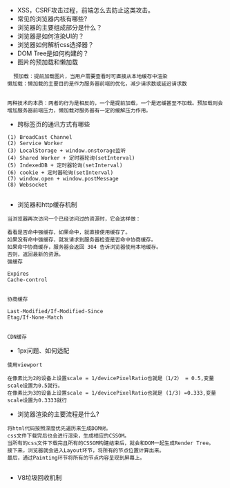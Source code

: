 - XSS，CSRF攻击过程，前端怎么去防止这类攻击。
- 常见的浏览器内核有哪些?
- 浏览器的主要组成部分是什么？
- 浏览器是如何渲染UI的？
- 浏览器如何解析css选择器？
- DOM Tree是如何构建的？
- 图片的预加载和懒加载
```
  预加载：提前加载图片，当用户需要查看时可直接从本地缓存中渲染
懒加载：懒加载的主要目的是作为服务器前端的优化，减少请求数或延迟请求数


两种技术的本质：两者的行为是相反的，一个是提前加载，一个是迟缓甚至不加载。预加载则会增加服务器前端压力，懒加载对服务器有一定的缓解压力作用。

```

- 跨标签页的通讯方式有哪些
```
(1) BroadCast Channel
(2) Service Worker
(3) LocalStorage + window.onstorage监听
(4) Shared Worker + 定时器轮询(setInterval)
(5) IndexedDB + 定时器轮询(setInterval)
(6) cookie + 定时器轮询(setInterval)
(7) window.open + window.postMessage
(8) Websocket


```

- 浏览器和http缓存机制

```
当浏览器再次访问一个已经访问过的资源时，它会这样做：

看看是否命中强缓存，如果命中，就直接使用缓存了。
如果没有命中强缓存，就发请求到服务器检查是否命中协商缓存。
如果命中协商缓存，服务器会返回 304 告诉浏览器使用本地缓存。
否则，返回最新的资源。
强缓存

Expires
Cache-control


协商缓存

Last-Modified/If-Modified-Since
Etag/If-None-Match


CDN缓存

```

- 1px问题、如何适配
```  
使用viewport

在像素比为2的设备上设置scale = 1/devicePixelRatio也就是（1/2） = 0.5,变量scale设置为0.5就行。
在像素比为3的设备上设置scale = 1/devicePixelRatio也就是 (1/3) =0.333,变量scale设置为0.3333就行

```
- 浏览器渲染的主要流程是什么?

```
将html代码按照深度优先遍历来生成DOM树。
css文件下载完后也会进行渲染，生成相应的CSSOM。
当所有的css文件下载完且所有的CSSOM构建结束后，就会和DOM一起生成Render Tree。
接下来，浏览器就会进入Layout环节，将所有的节点位置计算出来。
最后，通过Painting环节将所有的节点内容呈现到屏幕上。


```

- V8垃圾回收机制